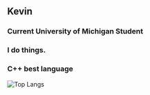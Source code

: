 ## Kevin
### Current University of Michigan Student
### I do things.
### C++ best language

![Top Langs](https://github-readme-stats.vercel.app/api/top-langs/?username=aasmart&layout=compact&theme=tokyonight)

